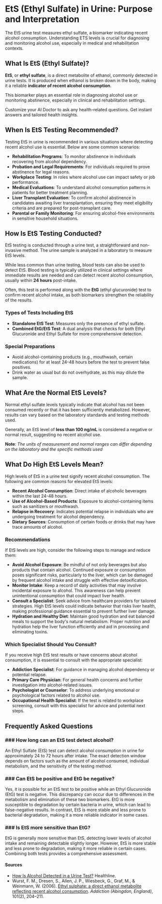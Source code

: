 # EtS (Ethyl Sulfate) in Urine: Purpose and Interpretation

The EtS urine test measures ethyl sulfate, a biomarker indicating recent alcohol consumption. Understanding ETS levels is crucial for diagnosing and monitoring alcohol use, especially in medical and rehabilitation contexts.

## What Is EtS (Ethyl Sulfate)?

**EtS**, or **ethyl sulfate**, is a direct metabolite of ethanol, commonly detected in urine tests. It is produced when ethanol is broken down in the body, making it a reliable **indicator of recent alcohol consumption**.

This biomarker plays an essential role in diagnosing alcohol use or monitoring abstinence, especially in clinical and rehabilitation settings.

Customize your AI Doctor to ask any health-related questions. Get instant answers and tailored health insights.

## When Is EtS Testing Recommended?

Testing EtS in urine is recommended in various situations where detecting recent alcohol use is essential. Below are some common scenarios:

- **Rehabilitation Programs**: To monitor abstinence in individuals recovering from alcohol dependency.
- **Probation and Legal Requirements**: For individuals required to prove abstinence for legal reasons.
- **Workplace Testing**: In roles where alcohol use can impact safety or job performance.
- **Medical Evaluations**: To understand alcohol consumption patterns in patients for better treatment planning.
- **Liver Transplant Evaluation**: To confirm alcohol abstinence in candidates awaiting liver transplantation, ensuring they meet eligibility criteria and are prepared for post-transplant care.
- **Parental or Family Monitoring**: For ensuring alcohol-free environments in sensitive household situations.

## How Is EtS Testing Conducted?

EtS testing is conducted through a urine test, a straightforward and non-invasive method. The urine sample is analyzed in a laboratory to measure EtS levels.

While less common than urine testing, blood tests can also be used to detect EtS. Blood testing is typically utilized in clinical settings where immediate results are needed and can detect recent alcohol consumption, usually within **24 hours** post-intake.

Often, this test is performed along with the **EtG** (ethyl glucuronide) test to confirm recent alcohol intake, as both biomarkers strengthen the reliability of the results.

### Types of Tests Including EtS

- **Standalone EtS Test**: Measures only the presence of ethyl sulfate.
- **Combined EtG/EtS Test**: A dual analysis that checks for both Ethyl Glucuronide and Ethyl Sulfate for more comprehensive detection.

### Special Preparations

- Avoid alcohol-containing products (e.g., mouthwash, certain medications) for at least 24-48 hours before the test to prevent false positives.
- Drink water as usual but do not overhydrate, as this may dilute the sample.

## What Are the Normal EtS Levels?

Normal ethyl sulfate levels typically indicate that alcohol has not been consumed recently or that it has been sufficiently metabolized. However, results can vary based on the laboratory standards and testing methods used.

Generally, an EtS level of **less than 100 ng/mL** is considered a negative or normal result, suggesting no recent alcohol use.

**Note**: _The units of measurement and normal ranges can differ depending on the laboratory and the specific methods used_

## What Do High EtS Levels Mean?

High levels of EtS in a urine test signify recent alcohol consumption. The following are common reasons for elevated EtS levels:

- **Recent Alcohol Consumption**: Direct intake of alcoholic beverages within the last 24-48 hours.
- **Use of Alcohol-Based Products**: Exposure to alcohol-containing items such as sanitizers or mouthwash.
- **Relapse in Recovery**: Indicates potential relapse in individuals who are undergoing treatment for alcohol dependency.
- **Dietary Sources**: Consumption of certain foods or drinks that may have trace amounts of alcohol.

### Recommendations

If EtS levels are high, consider the following steps to manage and reduce them:

- **Avoid Alcohol Exposure**: Be mindful of not only beverages but also products that contain alcohol. Continued exposure or consumption poses significant risks, particularly to the liver, which can be damaged by frequent alcohol intake and struggle with effective detoxification.
- **Monitor Intake**: Keep a record of daily activities that may involve incidental exposure to alcohol. This awareness can help prevent unintentional consumption that could impact liver health.
- **Consult a Specialist**: Seek advice from healthcare providers for tailored strategies. High EtS levels could indicate behavior that risks liver health, making professional guidance essential to prevent further liver damage.
- **Hydration and Healthy Diet**: Maintain good hydration and eat balanced meals to support the body's natural metabolism. Proper nutrition and hydration help the liver function efficiently and aid in processing and eliminating toxins.

### Which Specialist Should You Consult?

If you receive high EtS test results or have concerns about alcohol consumption, it is essential to consult with the appropriate specialist:

- **Addiction Specialist**: For guidance in managing alcohol dependency or potential relapse.
- **Primary Care Physician**: For general health concerns and further investigation into alcohol-related issues.
- **Psychologist or Counselor**: To address underlying emotional or psychological factors related to alcohol use.
- **Occupational Health Specialist**: If the test is related to workplace screening, consult with this specialist for advice and potential next steps.

## Frequently Asked Questions

### \#\#\# How long can an EtS test detect alcohol?

An Ethyl Sulfate (EtS) test can detect alcohol consumption in urine for approximately 24 to 72 hours after intake. The exact detection window depends on factors such as the amount of alcohol consumed, individual metabolism, and the sensitivity of the testing method.

### \#\#\# Can EtS be positive and EtG be negative?

Yes, it is possible for an EtS test to be positive while an Ethyl Glucuronide (EtG) test is negative. This discrepancy can occur due to differences in the metabolism and elimination of these two biomarkers. EtG is more susceptible to degradation by certain bacteria in urine, which can lead to false-negative results. In contrast, EtS is more stable and less prone to bacterial degradation, making it a more reliable indicator in some cases.

### \#\#\# Is EtS more sensitive than EtG?

EtG is generally more sensitive than EtS, detecting lower levels of alcohol intake and remaining detectable slightly longer. However, EtS is more stable and less prone to degradation, making it more reliable in certain cases. Combining both tests provides a comprehensive assessment.

 #### Sources

- [How Is Alcohol Detected in a Urine Test?](https://www.healthline.com/health/urine-test-alcohol) Healthline.
- Wurst, F. M., Dresen, S., Allen, J. P., Wiesbeck, G., Graf, M., & Weinmann, W. (2006). [Ethyl sulphate: a direct ethanol metabolite reflecting recent alcohol consumption](https://pubmed.ncbi.nlm.nih.gov/16445549/). _Addiction (Abingdon, England)_, 101(2), 204–211.